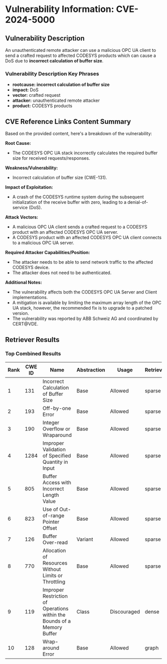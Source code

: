 # Vulnerability Information: CVE-2024-5000

## Vulnerability Description
An unauthenticated remote attacker can use a malicious OPC UA client to send a crafted request to affected CODESYS products which can cause a DoS due to **incorrect calculation of buffer size**.

### Vulnerability Description Key Phrases
- **rootcause:** **incorrect calculation of buffer size**
- **impact:** DoS
- **vector:** crafted request
- **attacker:** unauthenticated remote attacker
- **product:** CODESYS products

## CVE Reference Links Content Summary
Based on the provided content, here's a breakdown of the vulnerability:

**Root Cause:**
- The CODESYS OPC UA stack incorrectly calculates the required buffer size for received requests/responses.

**Weakness/Vulnerability:**
-  Incorrect calculation of buffer size (CWE-131).

**Impact of Exploitation:**
-  A crash of the CODESYS runtime system during the subsequent initialization of the receive buffer with zero, leading to a denial-of-service (DoS).

**Attack Vectors:**
- A malicious OPC UA client sends a crafted request to a CODESYS product with an affected CODESYS OPC UA server.
- A CODESYS product with an affected CODESYS OPC UA client connects to a malicious OPC UA server.

**Required Attacker Capabilities/Position:**
- The attacker needs to be able to send network traffic to the affected CODESYS device.
- The attacker does not need to be authenticated.

**Additional Notes:**
- The vulnerability affects both the CODESYS OPC UA Server and Client implementations.
- A mitigation is available by limiting the maximum array length of the OPC UA stack, however, the recommended fix is to upgrade to a patched version.
- The vulnerability was reported by ABB Schweiz AG and coordinated by CERT@VDE.

## Retriever Results

### Top Combined Results

| Rank | CWE ID | Name | Abstraction | Usage  | Retrievers | Individual Scores |
|------|--------|------|-------------|-------|------------|-------------------|
| 1 | 131 | Incorrect Calculation of Buffer Size | Base | Allowed | sparse | 0.284 |
| 2 | 193 | Off-by-one Error | Base | Allowed | sparse | 0.263 |
| 3 | 190 | Integer Overflow or Wraparound | Base | Allowed | sparse | 0.258 |
| 4 | 1284 | Improper Validation of Specified Quantity in Input | Base | Allowed | sparse | 0.248 |
| 5 | 805 | Buffer Access with Incorrect Length Value | Base | Allowed | sparse | 0.244 |
| 6 | 823 | Use of Out-of-range Pointer Offset | Base | Allowed | sparse | 0.243 |
| 7 | 126 | Buffer Over-read | Variant | Allowed | sparse | 0.240 |
| 8 | 770 | Allocation of Resources Without Limits or Throttling | Base | Allowed | sparse | 0.239 |
| 9 | 119 | Improper Restriction of Operations within the Bounds of a Memory Buffer | Class | Discouraged | dense | 0.561 |
| 10 | 128 | Wrap-around Error | Base | Allowed | graph | 0.003 |

